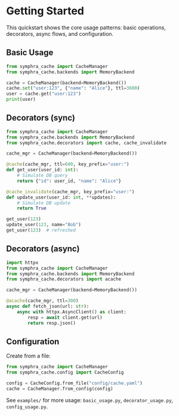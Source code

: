 # Getting Started

This quickstart shows the core usage patterns: basic operations, decorators, async flows, and configuration.

## Basic Usage

```python
from symphra_cache import CacheManager
from symphra_cache.backends import MemoryBackend

cache = CacheManager(backend=MemoryBackend())
cache.set("user:123", {"name": "Alice"}, ttl=3600)
user = cache.get("user:123")
print(user)
```

## Decorators (sync)

```python
from symphra_cache import CacheManager
from symphra_cache.backends import MemoryBackend
from symphra_cache.decorators import cache, cache_invalidate

cache_mgr = CacheManager(backend=MemoryBackend())

@cache(cache_mgr, ttl=600, key_prefix="user:")
def get_user(user_id: int):
    # Simulate DB query
    return {"id": user_id, "name": "Alice"}

@cache_invalidate(cache_mgr, key_prefix="user:")
def update_user(user_id: int, **updates):
    # Simulate DB update
    return True

get_user(123)
update_user(123, name="Bob")
get_user(123)  # refreshed
```

## Decorators (async)

```python
import httpx
from symphra_cache import CacheManager
from symphra_cache.backends import MemoryBackend
from symphra_cache.decorators import acache

cache_mgr = CacheManager(backend=MemoryBackend())

@acache(cache_mgr, ttl=300)
async def fetch_json(url: str):
    async with httpx.AsyncClient() as client:
        resp = await client.get(url)
        return resp.json()
```

## Configuration

Create from a file:

```python
from symphra_cache import CacheManager
from symphra_cache.config import CacheConfig

config = CacheConfig.from_file("config/cache.yaml")
cache = CacheManager.from_config(config)
```

See `examples/` for more usage: `basic_usage.py`, `decorator_usage.py`, `config_usage.py`.
